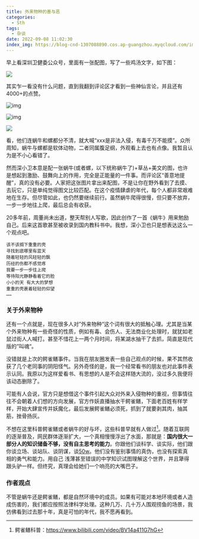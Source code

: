 ```yaml
---
title: 外来物种的善与恶
categories:
  - Sth
tags:
  - 杂谈
date: 2022-09-08 11:02:30
index_img: https://blog-cnd-1307088890.cos.ap-guangzhou.myqcloud.com/image-20220908095726605.png
---
```


<!-- more -->
<!-- categories:Dev、Ops、Study、Sth、News、work-->
<!-- tags: 
Python、MySQL、LeetCode、机器学习、Linux、Big Data、Java、BlockChain、Docker、Web 、分布式、
Maven、数据结构、JVM、JavaScript、Crontab、Shell、Ubuntu、VPN、NodeJS、String、VM、Hadoop、
Life、树莓派、Git、Hexo、算法、运维、网络、算法、电影、美学、写作、哲学、文档、绘画、前端、杂谈
 -->
早上看深圳卫健委公众号，里面有一张配图，写了一些鸡汤文字，如下图：



<img src="https://blog-cnd-1307088890.cos.ap-guangzhou.myqcloud.com/image-20220908095726605.png"  />

其实乍一看没有什么问题，直到我翻到评论区才看到一些神仙言论，并且还有4000+的点赞。

![img](https://blog-cnd-1307088890.cos.ap-guangzhou.myqcloud.com/image-20220908095936838.png)

![img](https://blog-cnd-1307088890.cos.ap-guangzhou.myqcloud.com/image-20220908100042502.png)

![](https://blog-cnd-1307088890.cos.ap-guangzhou.myqcloud.com/image-20220909091300411.png)



看，他们连蜗牛和螺都分不清，就大喊“xxx是非法入侵，有毒千万不能摸”。众所周知，蜗牛与螺都是软体动物，二者同属腹足纲，外观看上去也有点像。我暂且认为是不小心看错了。

然而深小卫本意是配一张蜗牛(或者螺，以下统称蜗牛了)+草丛+美文的图，也许是想起到激励、鼓舞向上的作用，完全是正能量的一件事。而评论区“善意地提醒”，真的没有必要。人家把这张图片拿出来配图，不是让你在野外看到了去摸、去玩它，只是单纯觉得图文比较匹配。在这个疫情肆虐的年代，每个人都非常艰难地在生存。但尽管如此，也仍然要继续前行。虽然蜗牛爬得很慢，但只要不放弃，一步一步地往上爬，最后总会有收获。

20多年前，周董尚未出道，整天帮别人写歌，因此创作了一首《蜗牛》用来勉励自己。后来这首歌甚至被收录到国内教科书中。我想，深小卫也只是想表达这么一个观点吧。

```
该不该搁下重重的壳
寻找到底哪里有蓝天
随着轻轻的风轻轻的飘
历经的伤都不感觉疼
我要一步一步往上爬
等待阳光静静看着它的脸
小小的天 有大大的梦想
重重的壳裹着轻轻的仰望
……
```



### 关于外来物种

还有一个点就是，现在很多人对”外来物种“这个词有很大的抵触心理。尤其是当某个外来物种有一些奇怪的性质，例如有毒、会伤人、无法商业化处理时，就犹如老鼠过街人人喊打。甚至不惜花上一两个月时间，将某湖水抽干了去抓，简直是现代版的”叫魂“。



没错就是上次的鳄雀鳝事件。当我在朋友圈发表一些自己观点的时候，果不其然收获了几个老同事的阴阳怪气。另外奇怪的是，我一个经常看书的朋友也对此事件表示认同。我原以为这样爱看书、有思想的人是不会这样随大流的，没过多久我便将该动态删除了。



可能有人会说，官方只是想借这个事件引起大众对外来入侵物种的重视，但事情往往不会朝着人们想的方向发展，官方作妖直播抽水干鳄雀鳝，下面老百姓有样学样，开始大肆宣传并妖魔化，最后发展鳄雀鳝必须死，抓到了就要剥其肉，抽其筋，挫骨扬灰。



不想在这里科普鳄雀鳝或者蜗牛的好与坏，这些科普早就有人做过[^1]。随着互联网的逐渐普及，网民群体逐渐扩大，一个真相慢慢浮出了水面，那就是：**国内很大一部分人的知识储备不够，没有自主思考的能力**。你跟他们谈科学、谈实际，他们跟你谈立场、谈站队、谈阴谋，谈[50w](https://www.baike.com/wikiid/7037727633761654020?prd=mobile&view_id=4w28pc7jars000)。他们没有鉴别事情的真伪，也没有探索真相的勇气和能力。用自己
浅薄甚至错误的中学知识试图理解这个世界，并且犟得跟头驴一样。但终究，真理会给她们一个响亮的大嘴巴子。



### 作者观点

不管是蜗牛还是鳄雀鳝，都是自然环境中的成员。如果有可能对本地环境或者人造成伤害的，我们都应按照法律科学处理。这种几万、几十万人围观捞鱼的场景，我仿佛看到过去那十年，真是可怕的年代，我不愿再看到。



[^1]: 鳄雀鳝科普：https://www.bilibili.com/video/BV14a411G7hG

